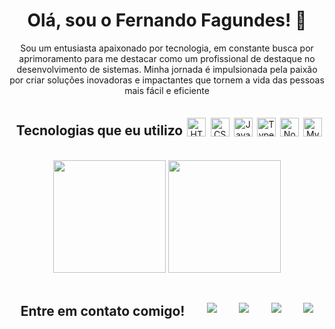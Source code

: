 <div align="center">
  <h1>Olá, sou o Fernando Fagundes! 👋</h1>
  
  <p>Sou um entusiasta apaixonado por tecnologia, em constante busca por aprimoramento para me destacar como um profissional de destaque no desenvolvimento de sistemas. Minha jornada é impulsionada pela paixão por criar soluções inovadoras e impactantes que tornem a vida das pessoas mais fácil e eficiente</p>
  
   <div style="display: flex; justify-content: space-around; align-items: center;"><br>
    <h2>Tecnologias que eu utilizo</h2>
    <img alt="HTML5" height="30" src="https://img.shields.io/badge/HTML5-E34F26?style=for-the-badge&logo=html5&logoColor=white"> 
    <img alt="CSS3" height="30" src="https://img.shields.io/badge/CSS3-1572B6?style=for-the-badge&logo=css3&logoColor=white"> 
    <img alt="JavaScript" height="30" src="https://img.shields.io/badge/JavaScript-F7DF1E?style=for-the-badge&logo=javascript&logoColor=black"> 
    <img alt="TypeScript" height="30" src="https://img.shields.io/badge/TypeScript-007ACC?style=for-the-badge&logo=typescript&logoColor=white"> 
    <img alt="Node.js" height="30" src="https://img.shields.io/badge/Node.js-43853D?style=for-the-badge&logo=node.js&logoColor=white"> 
    <img alt="MySQL" height="30" src="https://img.shields.io/badge/MySQL-00000F?style=for-the-badge&logo=mysql&logoColor=white"> 
  </div>
  
  <br>
  <div>
    <img  height="180em" src="https://github-readme-stats.vercel.app/api?username=fernandofagundes348&theme=dracula"></img>
    <img height="180em" src="https://github-readme-stats.vercel.app/api/top-langs/?username=fernandofagundes348&theme=dracula"></img>
  </div>

  <br>
  <div>

  <div  style="display: flex; justify-content: space-around; align-items: center;">
    <h2>Entre em contato comigo! </h2>
     <a href="https://wa.me/5554996587305?text=Ol%C3%A1%2C+eu+vim+pelo+seu+GitHub%21">
        <img src="https://img.shields.io/badge/WhatsApp-25D366?style=for-the-badge&logo=whatsapp&logoColor=white" target="_blank">
        </img>
      </a>
     <a href="https://www.instagram.com/fernandofagundes.dev/" target="_blank">
        <img src="https://img.shields.io/badge/Instagram-E4405F?style=for-the-badge&logo=instagram&logoColor=white" target="_blank"></img>
     </a>
      <a href="https://www.linkedin.com/in/fernando-fagundes-aa7961217/" target="_blank">
        <img src="https://img.shields.io/badge/LinkedIn-0077B5?style=for-the-badge&logo=linkedin&logoColor=white" target="_blank"></img>
      </a>
      <a href="https://criarmeulink.com.br/u/1717171293" target="_blank">
        <img src="https://img.shields.io/badge/Gmail-D14836?style=for-the-badge&logo=gmail&logoColor=white" target="_blank"></img>
      </a>
  </div>
  </div>

</div>
